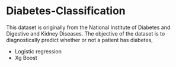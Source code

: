 # Diabetes-Classification
This dataset is originally from the National Institute of Diabetes and Digestive and Kidney Diseases. The objective of the dataset is to diagnostically predict whether or not a patient has diabetes,
- Logistic regression
- Xg Boost
